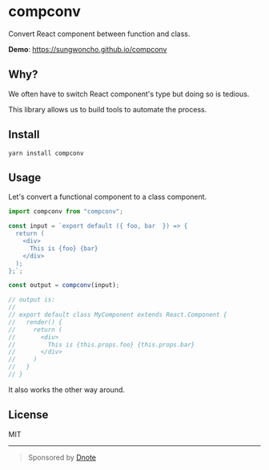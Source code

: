 # compconv

Convert React component between function and class.

**Demo**: https://sungwoncho.github.io/compconv

## Why?

We often have to switch React component's type but doing so is tedious.

This library allows us to build tools to automate the process.

## Install

    yarn install compconv

## Usage

Let's convert a functional component to a class component.

```js
import compconv from "compconv";

const input = `export default ({ foo, bar  }) => {
  return (
    <div>
      This is {foo} {bar}
    </div>
  );
};`;

const output = compconv(input);

// output is:
//
// export default class MyComponent extends React.Component {
//   render() {
//     return (
//       <div>
//         This is {this.props.foo} {this.props.bar}
//       </div>
//     )
//   }
// }
```

It also works the other way around.

## License

MIT

---

> Sponsored by [Dnote](http://dnote.io)
